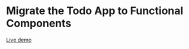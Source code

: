 # Migrate the Todo App to Functional Components

[Live demo](https://todo-list-using-react-mahmoud.netlify.app)
